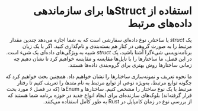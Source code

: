 <div dir="rtl">

# استفاده از Structها برای سازماندهی داده‌های مرتبط

یک _struct_ یا _ساختار_، نوع داده‌ای سفارشی است که به شما اجازه می‌دهد چندین مقدار مرتبط را به صورت گروهی در کنار هم بسته‌بندی و نام‌گذاری کنید. اگر با یک زبان برنامه‌نویسی شیءگرا آشنا باشید، یک _struct_ شبیه به ویژگی‌های داده‌ای یک شیء است. در این فصل، ما ساختارها را با تاپل‌ها مقایسه و مقایسه خواهیم کرد تا نشان دهیم چه زمانی ساختارها روش بهتری برای گروه‌بندی داده‌ها هستند.

ما نحوه تعریف و نمونه‌سازی ساختارها را نشان خواهیم داد. همچنین بحث خواهیم کرد که چگونه توابع مرتبط، به‌ویژه نوعی از توابع مرتبط به نام _متدها_ را تعریف کنیم تا رفتار مرتبط با یک نوع ساختار را مشخص کنیم. ساختارها و Enumها (که در فصل ۶ مورد بحث قرار گرفته‌اند) بلوک‌های سازنده‌ای برای ایجاد انواع جدید در حوزه برنامه شما هستند که از بررسی نوع در زمان کامپایل در Rust به طور کامل استفاده می‌کنند.

</div>